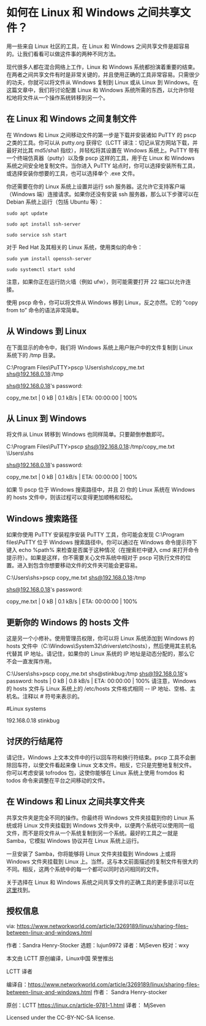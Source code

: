 # 如何在 Linux 和 Windows 之间共享文件？
用一些来自 Linux 社区的工具，在 Linux 和 Windows 之间共享文件是超容易的。让我们看看可以做这件事的两种不同方法。

现代很多人都在混合网络上工作，Linux 和 Windows 系统都扮演着重要的结束。在两者之间共享文件有时是非常关键的，并且使用正确的工具非常容易。只需很少的功夫，你就可以将文件从 Windows 复制到 Linux 或从 Linux 到 Windows。在这篇文章中，我们将讨论配置 Linux 和 Windows 系统所需的东西，以允许你轻松地将文件从一个操作系统转移到另一个。

## 在 Linux 和 Windows 之间复制文件
在 Windows 和 Linux 之间移动文件的第一步是下载并安装诸如 PuTTY 的 pscp 之类的工具。你可以从 putty.org 获得它（LCTT 译注：切记从官方网站下载，并最好对比其 md5/sha1 指纹），并轻松将其设置在 Windows 系统上。PuTTY 带有一个终端仿真器（putty）以及像 pscp 这样的工具，用于在 Linux 和 Windows 系统之间安全地复制文件。当你进入 PuTTY 站点时，你可以选择安装所有工具，或选择安装你想要的工具，也可以选择单个 .exe 文件。

你还需要在你的 Linux 系统上设置并运行 ssh 服务器。这允许它支持客户端（Windows 端）连接请求。如果你还没有安装 ssh 服务器，那么以下步骤可以在 Debian 系统上运行（包括 Ubuntu 等）：

<code>sudo apt update</code>

<code>sudo apt install ssh-server</code>

<code>sudo service ssh start</code>

对于 Red Hat 及其相关的 Linux 系统，使用类似的命令：

<code>sudo yum install openssh-server</code>

<code>sudo systemctl start sshd</code>

注意，如果你正在运行防火墙（例如 ufw），则可能需要打开 22 端口以允许连接。

使用 pscp 命令，你可以将文件从 Windows 移到 Linux，反之亦然。它的 “copy from to” 命令的语法非常简单。

## 从 Windows 到 Linux
在下面显示的命令中，我们将 Windows 系统上用户账户中的文件复制到 Linux 系统下的 /tmp 目录。

C:\Program Files\PuTTY>pscp \Users\shs\copy_me.txt shs@192.168.0.18:/tmp

shs@192.168.0.18's password:

copy_me.txt | 0 kB | 0.1 kB/s | ETA: 00:00:00 | 100%

## 从 Linux 到 Windows

将文件从 Linux 转移到 Windows 也同样简单。只要颠倒参数即可。

C:\Program Files\PuTTY>pscp shs@192.168.0.18:/tmp/copy_me.txt \Users\shs

shs@192.168.0.18's password:

copy_me.txt | 0 kB | 0.1 kB/s | ETA: 00:00:00 | 100%

如果 1) pscp 位于 Windows 搜索路径中，并且 2) 你的 Linux 系统在 Windows 的 hosts 文件中，则该过程可以变得更加顺畅和轻松。

## Windows 搜索路径
如果你使用 PuTTY 安装程序安装 PuTTY 工具，你可能会发现 C:\Program files\PuTTY 位于 Windows 搜索路径中。你可以通过在 Windows 命令提示符下键入 echo %path% 来检查是否属于这种情况（在搜索栏中键入 cmd 来打开命令提示符）。如果是这样，你不需要关心文件系统中相对于 pscp 可执行文件的位置。进入到包含你想要移动文件的文件夹可能会更容易。

C:\Users\shs>pscp copy_me.txt shs@192.168.0.18:/tmp

shs@192.168.0.18's password:

copy_me.txt | 0 kB | 0.1 kB/s | ETA: 00:00:00 | 100%

## 更新你的 Windows 的 hosts 文件
这是另一个小修补。使用管理员权限，你可以将 Linux 系统添加到 Windows 的 hosts 文件中（C:\Windows\System32\drivers\etc\hosts），然后使用其主机名代替其 IP 地址。请记住，如果你的 Linux 系统的 IP 地址是动态分配的，那么它不会一直发挥作用。

C:\Users\shs>pscp copy_me.txt shs@stinkbug:/tmp
shs@192.168.0.18's password:
hosts | 0 kB | 0.8 kB/s | ETA: 00:00:00 | 100%
请注意，Windows 的 hosts 文件与 Linux 系统上的 /etc/hosts 文件格式相同 -- IP 地址、空格、主机名。注释以 # 符号来表示的。

#Linux systems

192.168.0.18        stinkbug

## 讨厌的行结尾符
请记住，Windows 上文本文件中的行以回车符和换行符结束。pscp 工具不会删除回车符，以使文件看起来像 Linux 文本文件。相反，它只是完整地复制文件。你可以考虑安装 tofrodos 包，这使你能够在 Linux 系统上使用 fromdos 和 todos 命令来调整在平台之间移动的文件。

## 在 Windows 和 Linux 之间共享文件夹
共享文件夹是完全不同的操作。你最终将 Windows 文件夹挂载到你的 Linux 系统或将 Linux 文件夹挂载到 Windows 文件夹中，以便两个系统可以使用同一组文件，而不是将文件从一个系统复制到另一个系统。最好的工具之一就是 Samba，它模拟 Windows 协议并在 Linux 系统上运行。

一旦安装了 Samba，你将能够将 Linux 文件夹挂载到 Windows 上或将 Windows 文件夹挂载到 Linux 上。当然，这与本文前面描述的复制文件有很大的不同。相反，这两个系统中的每一个都可以同时访问相同的文件。

关于选择在 Linux 和 Windows 系统之间共享文件的正确工具的更多提示可以在[这里](https://www.infoworld.com/article/2617683/linux/linux-moving-files-between-unix-and-windows-systems.html)找到。

## 授权信息
via: https://www.networkworld.com/article/3269189/linux/sharing-files-between-linux-and-windows.html

作者：Sandra Henry-Stocker 选题：lujun9972 译者：MjSeven 校对：wxy

本文由 LCTT 原创编译，Linux中国 荣誉推出

LCTT 译者

编译自：https://www.networkworld.com/article/3269189/linux/sharing-files-between-linux-and-windows.html 作者： Sandra Henry-stocker

原创：LCTT https://linux.cn/article-9781-1.html 译者： MjSeven

Licensed under the CC-BY-NC-SA license.


